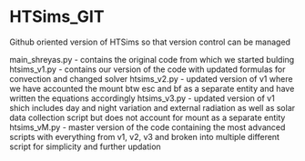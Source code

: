 # HTSims_GIT
Github oriented version of HTSims so that version control can be managed

  main_shreyas.py - contains the original code from which we started bulding
  htsims_v1.py - contains our version of the code with updated formulas for convection and changed solver
  htsims_v2.py - updated version of v1 where we have accounted the mount btw esc and bf as a separate entity and have written the equations accordingly
  htsims_v3.py - updated version of v1 shich includes day and night variation and external radiation as well as solar data collection script but does not account for mount as a separate entity
  htsims_vM.py - master version of the code containing the most advanced scripts with everything from v1, v2, v3 and broken into multiple different script for simplicity and further updation 
